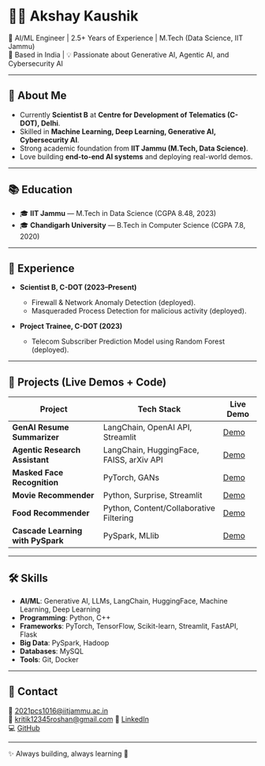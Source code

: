 # 👨‍💻 Akshay Kaushik

🎯 AI/ML Engineer | 2.5+ Years of Experience | M.Tech (Data Science, IIT Jammu)  
📍 Based in India | 💡 Passionate about Generative AI, Agentic AI, and Cybersecurity AI  

---

## 🚀 About Me
- Currently **Scientist B** at **Centre for Development of Telematics (C-DOT), Delhi**.  
- Skilled in **Machine Learning, Deep Learning, Generative AI, Cybersecurity AI**.  
- Strong academic foundation from **IIT Jammu (M.Tech, Data Science)**.  
- Love building **end-to-end AI systems** and deploying real-world demos.  

---

## 📚 Education
- 🎓 **IIT Jammu** — M.Tech in Data Science (CGPA 8.48, 2023)  
- 🎓 **Chandigarh University** — B.Tech in Computer Science (CGPA 7.8, 2020)  

---

## 💼 Experience
- **Scientist B, C-DOT (2023–Present)**  
  - Firewall & Network Anomaly Detection (deployed).  
  - Masqueraded Process Detection for malicious activity (deployed). 

- **Project Trainee, C-DOT (2023)**  
  - Telecom Subscriber Prediction Model using Random Forest (deployed).  

---

## 🔬 Projects (Live Demos + Code)
| Project | Tech Stack | Live Demo |
|---------|------------|-----------|
| **GenAI Resume Summarizer** | LangChain, OpenAI API, Streamlit | [Demo](#) |
| **Agentic Research Assistant** | LangChain, HuggingFace, FAISS, arXiv API | [Demo](#) |
| **Masked Face Recognition** | PyTorch, GANs | [Demo](#) |
| **Movie Recommender** | Python, Surprise, Streamlit | [Demo](#) |
| **Food Recommender** | Python, Content/Collaborative Filtering | [Demo](#) |
| **Cascade Learning with PySpark** | PySpark, MLlib | [Demo](#) |

---

## 🛠 Skills
- **AI/ML**: Generative AI, LLMs, LangChain, HuggingFace, Machine Learning, Deep Learning  
- **Programming**: Python, C++  
- **Frameworks**: PyTorch, TensorFlow, Scikit-learn, Streamlit, FastAPI, Flask  
- **Big Data**: PySpark, Hadoop  
- **Databases**: MySQL  
- **Tools**: Git, Docker  

---

## 📌 Contact
📧 [2021pcs1016@iitjammu.ac.in](mailto:2021pcs1016@iitjammu.ac.in)  
📧 [kritik12345roshan@gmail.com](mailto:kritik12345roshan@gmail.com) 
🔗 [LinkedIn](https://linkedin.com/in/akshay-kaushik-5aa6a8152/)  
💻 [GitHub](https://github.com/akshay-kaushik)  

---
✨ Always building, always learning 🚀
